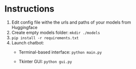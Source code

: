 # Instructions
1) Edit config file withe the urls and paths of your models from Huggingface
2) Create empty models folder: `mkdir ./models`
3) `pip install -r requirements.txt`
4) Launch chatbot:
    - Terminal-based interface:
    `python main.py`
    
    - Tkinter GUI:
    `python gui.py`
